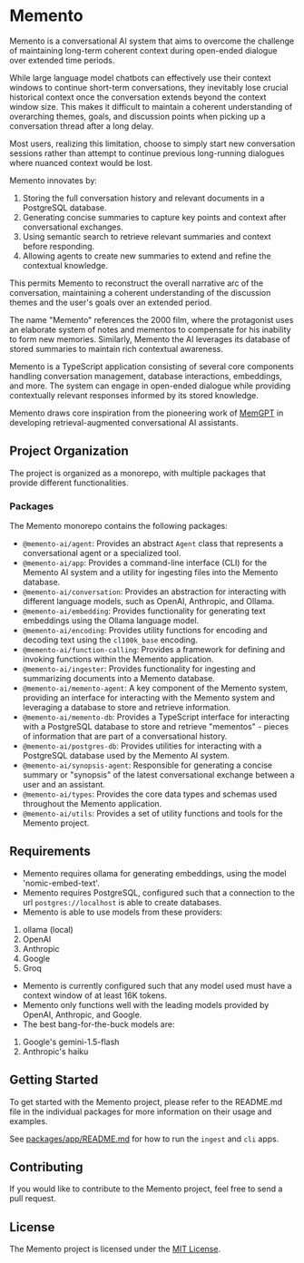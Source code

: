 # Memento

Memento is a conversational AI system that aims to overcome the challenge of maintaining long-term coherent context during open-ended dialogue over extended time periods.

While large language model chatbots can effectively use their context windows to continue short-term conversations, they inevitably lose crucial historical context once the conversation extends beyond the context window size. This makes it difficult to maintain a coherent understanding of overarching themes, goals, and discussion points when picking up a conversation thread after a long delay.

Most users, realizing this limitation, choose to simply start new conversation sessions rather than attempt to continue previous long-running dialogues where nuanced context would be lost.

Memento innovates by:

1. Storing the full conversation history and relevant documents in a PostgreSQL database.
2. Generating concise summaries to capture key points and context after conversational exchanges.
3. Using semantic search to retrieve relevant summaries and context before responding.
4. Allowing agents to create new summaries to extend and refine the contextual knowledge.

This permits Memento to reconstruct the overall narrative arc of the conversation, maintaining a coherent understanding of the discussion themes and the user's goals over an extended period.

The name "Memento" references the 2000 film, where the protagonist uses an elaborate system of notes and mementos to compensate for his inability to form new memories. Similarly, Memento the AI leverages its database of stored summaries to maintain rich contextual awareness.

Memento is a TypeScript application consisting of several core components handling conversation management, database interactions, embeddings, and more. The system can engage in open-ended dialogue while providing contextually relevant responses informed by its stored knowledge.

Memento draws core inspiration from the pioneering work of [MemGPT](https://memgpt.readme.io/) in developing retrieval-augmented conversational AI assistants.

## Project Organization

The project is organized as a monorepo, with multiple packages that provide different functionalities.

### Packages

The Memento monorepo contains the following packages:

- `@memento-ai/agent`: Provides an abstract `Agent` class that represents a conversational agent or a specialized tool.
- `@memento-ai/app`: Provides a command-line interface (CLI) for the Memento AI system and a utility for ingesting files into the Memento database.
- `@memento-ai/conversation`: Provides an abstraction for interacting with different language models, such as OpenAI, Anthropic, and Ollama.
- `@memento-ai/embedding`: Provides functionality for generating text embeddings using the Ollama language model.
- `@memento-ai/encoding`: Provides utility functions for encoding and decoding text using the `cl100k_base` encoding.
- `@memento-ai/function-calling`: Provides a framework for defining and invoking functions within the Memento application.
- `@memento-ai/ingester`: Provides functionality for ingesting and summarizing documents into a Memento database.
- `@memento-ai/memento-agent`: A key component of the Memento system, providing an interface for interacting with the Memento system and leveraging a database to store and retrieve information.
- `@memento-ai/memento-db`: Provides a TypeScript interface for interacting with a PostgreSQL database to store and retrieve "mementos" - pieces of information that are part of a conversational history.
- `@memento-ai/postgres-db`: Provides utilities for interacting with a PostgreSQL database used by the Memento AI system.
- `@memento-ai/synopsis-agent`: Responsible for generating a concise summary or "synopsis" of the latest conversational exchange between a user and an assistant.
- `@memento-ai/types`: Provides the core data types and schemas used throughout the Memento application.
- `@memento-ai/utils`: Provides a set of utility functions and tools for the Memento project.

## Requirements
- Memento requires ollama for generating embeddings, using the model 'nomic-embed-text'.
- Memento requires PostgreSQL, configured such that a connection to the url `postgres://localhost` is able to create databases.
- Memento is able to use models from these providers:
1. ollama (local)
2. OpenAI
3. Anthropic
4. Google
5. Groq
- Memento is currently configured such that any model used must have a context window of at least 16K tokens.
- Memento only functions well with the leading models provided by OpenAI, Anthropic, and Google.
- The best bang-for-the-buck models are:
1. Google's gemini-1.5-flash
2. Anthropic's haiku

## Getting Started

To get started with the Memento project, please refer to the README.md file in the individual packages for more information on their usage and examples.

See [packages/app/README.md](packages/app/README.md) for how to run the `ingest` and `cli` apps.

## Contributing

If you would like to contribute to the Memento project, feel free to send a pull request.

## License

The Memento project is licensed under the [MIT License](LICENSE).
